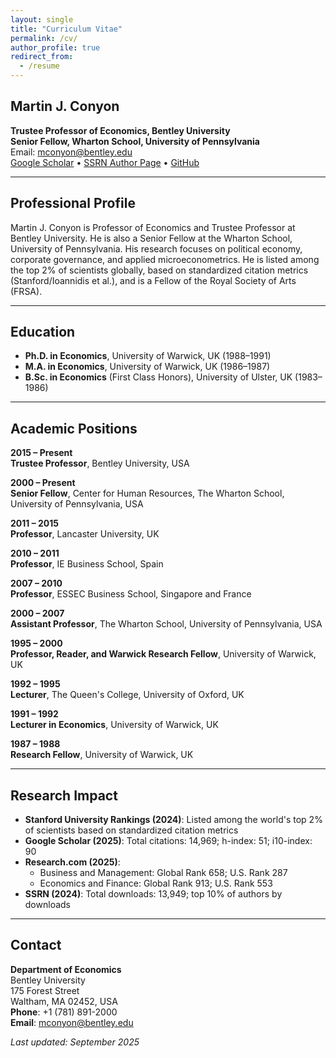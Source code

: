 ```yaml
---
layout: single
title: "Curriculum Vitae"
permalink: /cv/
author_profile: true
redirect_from:
  - /resume
---
```


## Martin J. Conyon
**Trustee Professor of Economics, Bentley University**  
**Senior Fellow, Wharton School, University of Pennsylvania**  
Email: [mconyon@bentley.edu](mailto:mconyon@bentley.edu)  
[Google Scholar](https://tinyurl.com/pa96dhe) • [SSRN Author Page](https://ssrn.com/author=222606) • [GitHub](https://github.com/martinconyon)

---

## Professional Profile
Martin J. Conyon is Professor of Economics and Trustee Professor at Bentley University. He is also a Senior Fellow at the Wharton School, University of Pennsylvania. His research focuses on political economy, corporate governance, and applied microeconometrics. He is listed among the top 2% of scientists globally, based on standardized citation metrics (Stanford/Ioannidis et al.), and is a Fellow of the Royal Society of Arts (FRSA).

---

## Education
- **Ph.D. in Economics**, University of Warwick, UK (1988–1991)
- **M.A. in Economics**, University of Warwick, UK (1986–1987)  
- **B.Sc. in Economics** (First Class Honors), University of Ulster, UK (1983–1986)

---

## Academic Positions
**2015 – Present**  
**Trustee Professor**, Bentley University, USA

**2000 – Present**  
**Senior Fellow**, Center for Human Resources, The Wharton School, University of Pennsylvania, USA

**2011 – 2015**  
**Professor**, Lancaster University, UK

**2010 – 2011**  
**Professor**, IE Business School, Spain

**2007 – 2010**  
**Professor**, ESSEC Business School, Singapore and France

**2000 – 2007**  
**Assistant Professor**, The Wharton School, University of Pennsylvania, USA

**1995 – 2000**  
**Professor, Reader, and Warwick Research Fellow**, University of Warwick, UK

**1992 – 1995**  
**Lecturer**, The Queen's College, University of Oxford, UK

**1991 – 1992**  
**Lecturer in Economics**, University of Warwick, UK

**1987 – 1988**  
**Research Fellow**, University of Warwick, UK

---

## Research Impact
- **Stanford University Rankings (2024)**: Listed among the world's top 2% of scientists based on standardized citation metrics
- **Google Scholar (2025)**: Total citations: 14,969; h-index: 51; i10-index: 90
- **Research.com (2025)**: 
  - Business and Management: Global Rank 658; U.S. Rank 287
  - Economics and Finance: Global Rank 913; U.S. Rank 553
- **SSRN (2024)**: Total downloads: 13,949; top 10% of authors by downloads

---

## Contact
**Department of Economics**  
Bentley University  
175 Forest Street  
Waltham, MA 02452, USA  
**Phone**: +1 (781) 891-2000  
**Email**: [mconyon@bentley.edu](mailto:mconyon@bentley.edu)

*Last updated: September 2025*
